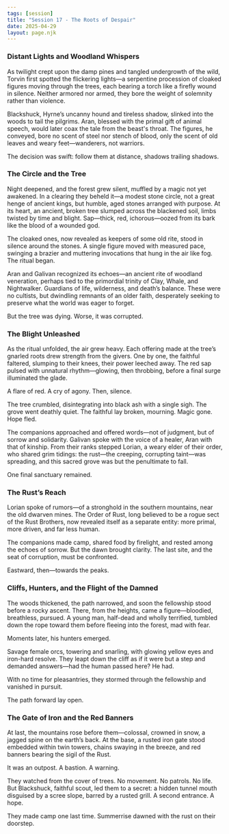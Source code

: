 ```yaml
---
tags: [session]
title: "Session 17 - The Roots of Despair"
date: 2025-04-29
layout: page.njk
---
```


### Distant Lights and Woodland Whispers

As twilight crept upon the damp pines and tangled undergrowth of the wild, Torvin first spotted the flickering lights—a serpentine procession of cloaked figures moving through the trees, each bearing a torch like a firefly wound in silence. Neither armored nor armed, they bore the weight of solemnity rather than violence.

Blackshuck, Hyrne’s uncanny hound and tireless shadow, slinked into the woods to tail the pilgrims. Aran, blessed with the primal gift of animal speech, would later coax the tale from the beast's throat. The figures, he conveyed, bore no scent of steel nor stench of blood, only the scent of old leaves and weary feet—wanderers, not warriors.

The decision was swift: follow them at distance, shadows trailing shadows.

### The Circle and the Tree

Night deepened, and the forest grew silent, muffled by a magic not yet awakened. In a clearing they beheld it—a modest stone circle, not a great henge of ancient kings, but humble, aged stones arranged with purpose. At its heart, an ancient, broken tree slumped across the blackened soil, limbs twisted by time and blight. Sap—thick, red, ichorous—oozed from its bark like the blood of a wounded god.

The cloaked ones, now revealed as keepers of some old rite, stood in silence around the stones. A single figure moved with measured pace, swinging a brazier and muttering invocations that hung in the air like fog. The ritual began.

Aran and Galivan recognized its echoes—an ancient rite of woodland veneration, perhaps tied to the primordial trinity of Clay, Whale, and Nightwalker. Guardians of life, wilderness, and death’s balance. These were no cultists, but dwindling remnants of an older faith, desperately seeking to preserve what the world was eager to forget.

But the tree was dying. Worse, it was corrupted.

### The Blight Unleashed

As the ritual unfolded, the air grew heavy. Each offering made at the tree’s gnarled roots drew strength from the givers. One by one, the faithful faltered, slumping to their knees, their power leeched away. The red sap pulsed with unnatural rhythm—glowing, then throbbing, before a final surge illuminated the glade.

A flare of red. A cry of agony. Then, silence.

The tree crumbled, disintegrating into black ash with a single sigh. The grove went deathly quiet. The faithful lay broken, mourning. Magic gone. Hope fled.

The companions approached and offered words—not of judgment, but of sorrow and solidarity. Galivan spoke with the voice of a healer, Aran with that of kinship. From their ranks stepped Lorian, a weary elder of their order, who shared grim tidings: the rust—the creeping, corrupting taint—was spreading, and this sacred grove was but the penultimate to fall.

One final sanctuary remained.

### The Rust’s Reach

Lorian spoke of rumors—of a stronghold in the southern mountains, near the old dwarven mines. The Order of Rust, long believed to be a rogue sect of the Rust Brothers, now revealed itself as a separate entity: more primal, more driven, and far less human.

The companions made camp, shared food by firelight, and rested among the echoes of sorrow. But the dawn brought clarity. The last site, and the seat of corruption, must be confronted.

Eastward, then—towards the peaks.

### Cliffs, Hunters, and the Flight of the Damned

The woods thickened, the path narrowed, and soon the fellowship stood before a rocky ascent. There, from the heights, came a figure—bloodied, breathless, pursued. A young man, half-dead and wholly terrified, tumbled down the rope toward them before fleeing into the forest, mad with fear.

Moments later, his hunters emerged.

Savage female orcs, towering and snarling, with glowing yellow eyes and iron-hard resolve. They leapt down the cliff as if it were but a step and demanded answers—had the human passed here? He had.

With no time for pleasantries, they stormed through the fellowship and vanished in pursuit.

The path forward lay open.

### The Gate of Iron and the Red Banners

At last, the mountains rose before them—colossal, crowned in snow, a jagged spine on the earth’s back. At the base, a rusted iron gate stood embedded within twin towers, chains swaying in the breeze, and red banners bearing the sigil of the Rust.

It was an outpost. A bastion. A warning.

They watched from the cover of trees. No movement. No patrols. No life. But Blackshuck, faithful scout, led them to a secret: a hidden tunnel mouth disguised by a scree slope, barred by a rusted grill. A second entrance. A hope.

They made camp one last time. Summerrise dawned with the rust on their doorstep.
